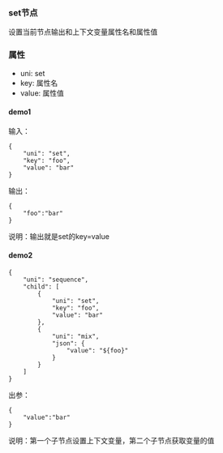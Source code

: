 ### set节点

设置当前节点输出和上下文变量属性名和属性值

### 属性

- uni: set
- key: 属性名
- value: 属性值

#### demo1

输入：

```
{
    "uni": "set",
    "key": "foo",
    "value": "bar"
}
```

输出：

```
{
	"foo":"bar"
}

```

说明：输出就是set的key=value

#### demo2

```
{
    "uni": "sequence",
    "child": [
        {
            "uni": "set",
            "key": "foo",
            "value": "bar"
        },
        {
            "uni": "mix",
            "json": {
                "value": "${foo}"
            }
        }
    ]
}
```

出参：

```
{
	"value":"bar"
}
```

说明：第一个子节点设置上下文变量，第二个子节点获取变量的值
